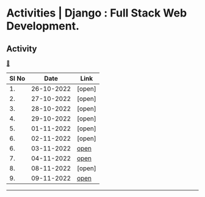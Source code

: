 # Activities | Django : Full Stack Web Development.

## Activity
[:link:](./Activity/activity.md)

| Sl No | Date       | Link                                      |
| ----- | ---------- | --------------------------------------    |
| 1.    | 26-10-2022 | [open]
| 2.    | 27-10-2022 | [open]
| 3.    | 28-10-2022 | [open]
| 4.    | 29-10-2022 | [open]
| 5.    | 01-11-2022 | [open]
| 6.    | 02-11-2022 | [open]
| 6.    | 03-11-2022 | [open](./Activity/November/03-11-22-thu)  |
| 7.    | 04-11-2022 | [open](./Activity/November/04-11-22-fri)  |
| 8.    | 08-11-2022 | [open]
| 9.    | 09-11-2022 | [open](./Activity/November/09-11-22-wed)  |


---

